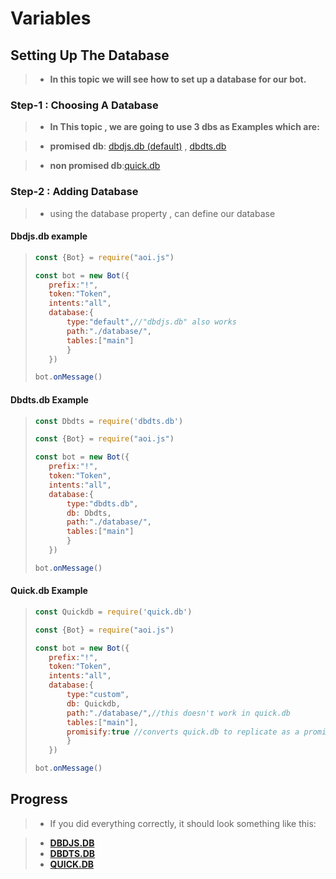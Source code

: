 # Variables 
## Setting Up The Database 
>* **In this topic we will see how to set up a database for our bot.**

### Step-1 : Choosing A Database 
>* **In This topic , we are going to use 3 dbs as Examples which are:**

>* **promised db**: [dbdjs.db (default)](https://npmjs.com/dbdjs.db) , [dbdts.db](https://npmjs.com/dbdts.db)

>* **non promised db**:[quick.db](https://npmjs.com/quick.db)
### Step-2 : Adding Database 
>* using the database property , can define our database
#### Dbdjs.db example
>```js
> const {Bot} = require("aoi.js")
>
> const bot = new Bot({
>    prefix:"!",
>    token:"Token",
>    intents:"all",
>    database:{ 
>        type:"default",//"dbdjs.db" also works 
>        path:"./database/",
>        tables:["main"]
>        }
>    }) 
>
> bot.onMessage()
>``` 
#### Dbdts.db Example 
>```js
> const Dbdts = require('dbdts.db') 
>
> const {Bot} = require("aoi.js")
>
> const bot = new Bot({
>    prefix:"!",
>    token:"Token",
>    intents:"all",
>    database:{ 
>        type:"dbdts.db",
>        db: Dbdts,
>        path:"./database/",
>        tables:["main"]
>        }
>    }) 
>
> bot.onMessage()
>``` 
#### Quick.db Example 
>```js
> const Quickdb = require('quick.db') 
>
> const {Bot} = require("aoi.js")
>
> const bot = new Bot({
>    prefix:"!",
>    token:"Token",
>    intents:"all",
>    database:{ 
>        type:"custom",
>        db: Quickdb,
>        path:"./database/",//this doesn't work in quick.db 
>        tables:["main"],
>        promisify:true //converts quick.db to replicate as a promised db (or bluntly dbdjs.db)
>        }
>    }) 
>
> bot.onMessage()
>``` 
## Progress 
>* If you did everything correctly, it should look something like this:

>* **[DBDJS.DB](https://github.com/USERSATOSHI/AoiJsTopics/blob/Variables/defaultIndex.js)**
>* **[DBDTS.DB](https://github.com/USERSATOSHI/AoiJsTopics/blob/Variables/dbdts.dbindex.js)**
>* **[QUICK.DB](https://github.com/USERSATOSHI/AoiJsTopics/blob/Variables/quick.dbindex.js)**
